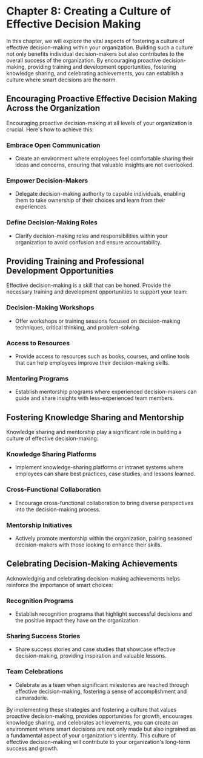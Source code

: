 Chapter 8: Creating a Culture of Effective Decision Making
==========================================================

In this chapter, we will explore the vital aspects of fostering a culture of effective decision-making within your organization. Building such a culture not only benefits individual decision-makers but also contributes to the overall success of the organization. By encouraging proactive decision-making, providing training and development opportunities, fostering knowledge sharing, and celebrating achievements, you can establish a culture where smart decisions are the norm.

Encouraging Proactive Effective Decision Making Across the Organization
-----------------------------------------------------------------------

Encouraging proactive decision-making at all levels of your organization is crucial. Here's how to achieve this:

### Embrace Open Communication

* Create an environment where employees feel comfortable sharing their ideas and concerns, ensuring that valuable insights are not overlooked.

### Empower Decision-Makers

* Delegate decision-making authority to capable individuals, enabling them to take ownership of their choices and learn from their experiences.

### Define Decision-Making Roles

* Clarify decision-making roles and responsibilities within your organization to avoid confusion and ensure accountability.

Providing Training and Professional Development Opportunities
-------------------------------------------------------------

Effective decision-making is a skill that can be honed. Provide the necessary training and development opportunities to support your team:

### Decision-Making Workshops

* Offer workshops or training sessions focused on decision-making techniques, critical thinking, and problem-solving.

### Access to Resources

* Provide access to resources such as books, courses, and online tools that can help employees improve their decision-making skills.

### Mentoring Programs

* Establish mentorship programs where experienced decision-makers can guide and share insights with less-experienced team members.

Fostering Knowledge Sharing and Mentorship
------------------------------------------

Knowledge sharing and mentorship play a significant role in building a culture of effective decision-making:

### Knowledge Sharing Platforms

* Implement knowledge-sharing platforms or intranet systems where employees can share best practices, case studies, and lessons learned.

### Cross-Functional Collaboration

* Encourage cross-functional collaboration to bring diverse perspectives into the decision-making process.

### Mentorship Initiatives

* Actively promote mentorship within the organization, pairing seasoned decision-makers with those looking to enhance their skills.

Celebrating Decision-Making Achievements
----------------------------------------

Acknowledging and celebrating decision-making achievements helps reinforce the importance of smart choices:

### Recognition Programs

* Establish recognition programs that highlight successful decisions and the positive impact they have on the organization.

### Sharing Success Stories

* Share success stories and case studies that showcase effective decision-making, providing inspiration and valuable lessons.

### Team Celebrations

* Celebrate as a team when significant milestones are reached through effective decision-making, fostering a sense of accomplishment and camaraderie.

By implementing these strategies and fostering a culture that values proactive decision-making, provides opportunities for growth, encourages knowledge sharing, and celebrates achievements, you can create an environment where smart decisions are not only made but also ingrained as a fundamental aspect of your organization's identity. This culture of effective decision-making will contribute to your organization's long-term success and growth.
